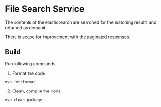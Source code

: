 # File Search Service

The contents of the elasticsearch are searched for the
matching results and returned as demand.

There is scope for improvement with the paginated
responses.

## Build

Run following commands

1. Format the code
```shell
mvn fmt:format
```
2. Clean, compile the code
```shell
mvn clean package
```
